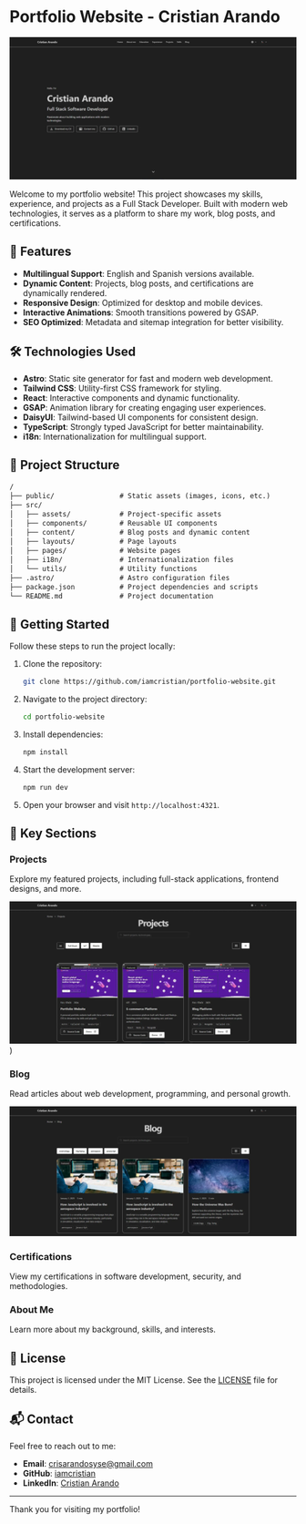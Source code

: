 # Portfolio Website - Cristian Arando

![My portfolio Cristian Arando](public/website-screenshot.webp)

Welcome to my portfolio website! This project showcases my skills, experience, and projects as a Full Stack Developer. Built with modern web technologies, it serves as a platform to share my work, blog posts, and certifications.

## 🌟 Features

- **Multilingual Support**: English and Spanish versions available.
- **Dynamic Content**: Projects, blog posts, and certifications are dynamically rendered.
- **Responsive Design**: Optimized for desktop and mobile devices.
- **Interactive Animations**: Smooth transitions powered by GSAP.
- **SEO Optimized**: Metadata and sitemap integration for better visibility.

## 🛠️ Technologies Used

- **Astro**: Static site generator for fast and modern web development.
- **Tailwind CSS**: Utility-first CSS framework for styling.
- **React**: Interactive components and dynamic functionality.
- **GSAP**: Animation library for creating engaging user experiences.
- **DaisyUI**: Tailwind-based UI components for consistent design.
- **TypeScript**: Strongly typed JavaScript for better maintainability.
- **i18n**: Internationalization for multilingual support.

## 📂 Project Structure

```text
/
├── public/                # Static assets (images, icons, etc.)
├── src/
│   ├── assets/            # Project-specific assets
│   ├── components/        # Reusable UI components
│   ├── content/           # Blog posts and dynamic content
│   ├── layouts/           # Page layouts
│   ├── pages/             # Website pages
│   ├── i18n/              # Internationalization files
│   └── utils/             # Utility functions
├── .astro/                # Astro configuration files
├── package.json           # Project dependencies and scripts
└── README.md              # Project documentation
```

## 🚀 Getting Started

Follow these steps to run the project locally:

1. Clone the repository:
   ```sh
   git clone https://github.com/iamcristian/portfolio-website.git
   ```
2. Navigate to the project directory:
   ```sh
   cd portfolio-website
   ```
3. Install dependencies:
   ```sh
   npm install
   ```
4. Start the development server:
   ```sh
   npm run dev
   ```
5. Open your browser and visit `http://localhost:4321`.

## 🧾 Key Sections

### Projects
Explore my featured projects, including full-stack applications, frontend designs, and more.

![Project List](public/website-projects-screenshot.webp))

### Blog
Read articles about web development, programming, and personal growth.

![Blog Section](public/website-blog-screenshot.webp)

### Certifications
View my certifications in software development, security, and methodologies.

### About Me
Learn more about my background, skills, and interests.

## 📜 License

This project is licensed under the MIT License. See the [LICENSE](LICENSE) file for details.

## 📬 Contact

Feel free to reach out to me:

- **Email**: crisarandosyse@gmail.com
- **GitHub**: [iamcristian](https://github.com/iamcristian)
- **LinkedIn**: [Cristian Arando](https://linkedin.com/in/cristianarando)

---
Thank you for visiting my portfolio!